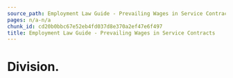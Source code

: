 ```yaml
---
source_path: Employment Law Guide - Prevailing Wages in Service Contracts.md
pages: n/a-n/a
chunk_id: cd20b0bbc67e52eb4fd037d8e370a2ef47e6f497
title: Employment Law Guide - Prevailing Wages in Service Contracts
---
```

# Division.
